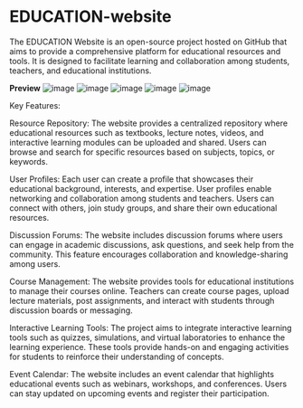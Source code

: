 # EDUCATION-website
The EDUCATION Website is an open-source project hosted on GitHub that aims to provide a comprehensive platform for educational resources and tools. It is designed to facilitate learning and collaboration among students, teachers, and educational institutions. 

**Preview**
![image](https://github.com/KSKDhasan/EDUCATION-website/assets/130535979/8c0fa890-93ce-409e-8a84-7900882dea03)
![image](https://github.com/KSKDhasan/EDUCATION-website/assets/130535979/9634217b-dba2-4e73-b9ed-d45c995dc51a)
![image](https://github.com/KSKDhasan/EDUCATION-website/assets/130535979/01c1e0a8-4584-4e97-87bb-68087dc318ba)
![image](https://github.com/KSKDhasan/EDUCATION-website/assets/130535979/99ccc4a5-452e-43af-89e5-fd1c0f3ad104)
![image](https://github.com/KSKDhasan/EDUCATION-website/assets/130535979/275e07f3-eaaa-4321-a616-116345810eac)



Key Features:

Resource Repository: The website provides a centralized repository where educational resources such as textbooks, lecture notes, videos, and interactive learning modules can be uploaded and shared. Users can browse and search for specific resources based on subjects, topics, or keywords.

User Profiles: Each user can create a profile that showcases their educational background, interests, and expertise. User profiles enable networking and collaboration among students and teachers. Users can connect with others, join study groups, and share their own educational resources.

Discussion Forums: The website includes discussion forums where users can engage in academic discussions, ask questions, and seek help from the community. This feature encourages collaboration and knowledge-sharing among users.

Course Management: The website provides tools for educational institutions to manage their courses online. Teachers can create course pages, upload lecture materials, post assignments, and interact with students through discussion boards or messaging.

Interactive Learning Tools: The project aims to integrate interactive learning tools such as quizzes, simulations, and virtual laboratories to enhance the learning experience. These tools provide hands-on and engaging activities for students to reinforce their understanding of concepts.

Event Calendar: The website includes an event calendar that highlights educational events such as webinars, workshops, and conferences. Users can stay updated on upcoming events and register their participation.
